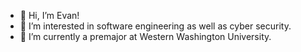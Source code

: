 - 👋 Hi, I’m Evan!
- 👀 I’m interested in software engineering as well as cyber security.
- 🌱 I’m currently a premajor at Western Washington University.


<!---
evanistyping/evanistyping is a ✨ special ✨ repository because its `README.md` (this file) appears on your GitHub profile.
You can click the Preview link to take a look at your changes.
--->
